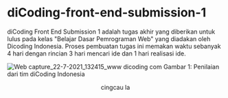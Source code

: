 # diCoding-front-end-submission-1

diCoding Front End Submission 1 adalah tugas akhir yang diberikan untuk lulus pada kelas "Belajar Dasar Pemrograman Web" yang diadakan oleh Dicoding Indonesia. Proses pembuatan tugas ini memakan waktu sebanyak 4 hari dengan rincian 3 hari mencari ide dan 1 hari realisasi ide.

![Web capture_22-7-2021_132415_www dicoding com](https://user-images.githubusercontent.com/56010150/126597818-0f7dcb53-c114-4113-b6c1-055960f7efd4.jpeg)
Gambar 1: Penilaian dari tim diCoding Indonesia

<p style="text-align:center">cingcau la</p>
